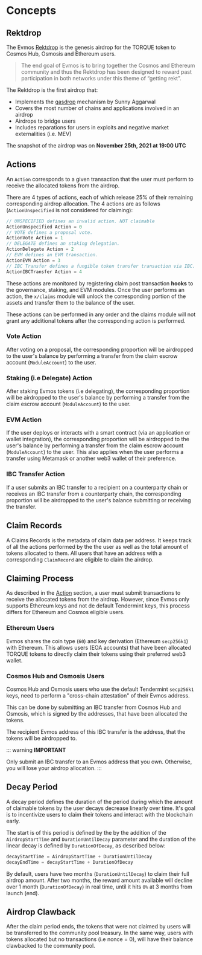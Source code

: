 <!--
order: 1
-->

# Concepts

## Rektdrop

The Evmos [Rektdrop](https://evmos.blog/the-evmos-rektdrop-abbe931ba823) is the genesis airdrop for the TORQUE token to Cosmos Hub, Osmosis and Ethereum users.

> The end goal of Evmos is to bring together the Cosmos and Ethereum community and thus the Rektdrop has been designed to reward past participation in both networks under this theme of “getting rekt”.

The Rektdrop is the first airdrop that:

- Implements the [gasdrop](https://www.sunnya97.com/blog/gasdrop) mechanism by Sunny Aggarwal
- Covers the most number of chains and applications involved in an airdrop
- Airdrops to bridge users
- Includes reparations for users in exploits and negative market externalities (i.e. MEV)

The snapshot of the airdrop was on **November 25th, 2021 at 19:00 UTC**

## Actions

An `Action` corresponds to a given transaction that the user must perform to receive the allocated tokens from the airdrop.

There are 4 types of actions, each of which release 25% of their remaining corresponding airdrop allocation. The 4 actions are as follows (`ActionUnspecified` is not considered for claiming):

```go
// UNSPECIFIED defines an invalid action. NOT claimable
ActionUnspecified Action = 0
// VOTE defines a proposal vote.
ActionVote Action = 1
// DELEGATE defines an staking delegation.
ActionDelegate Action = 2
// EVM defines an EVM transaction.
ActionEVM Action = 3
// IBC Transfer defines a fungible token transfer transaction via IBC.
ActionIBCTransfer Action = 4
```

These actions are monitored by registering claim post transaction **hooks** to the governance, staking, and EVM modules. Once the user performs an action, the `x/claims` module will unlock the corresponding portion of the assets and transfer them to the balance of the user.

These actions can be performed in any order and the claims module will not grant any additional tokens after the corresponding action is performed.

### Vote Action

After voting on a proposal, the corresponding proportion will be airdropped to the user's balance by performing a transfer from the claim escrow account (`ModuleAccount`) to the user.

### Staking (i.e Delegate) Action

After staking Evmos tokens (i.e delegating), the corresponding proportion will be airdropped to the user's balance by performing a transfer from the claim escrow account (`ModuleAccount`) to the user.

### EVM Action

If the user deploys or interacts with a smart contract (via an application or wallet integration), the corresponding proportion will be airdropped to the user's balance by performing a transfer from the claim escrow account (`ModuleAccount`) to the user. This also applies when the user performs a transfer using Metamask or another web3 wallet of their preference.

### IBC Transfer Action

If a user submits an IBC transfer to a recipient on a counterparty chain or receives an IBC transfer from a counterparty chain, the corresponding proportion will be airdropped to the user's balance submitting or receiving the transfer.

## Claim Records

A Claims Records is the metadata of claim data per address. It keeps track of all the actions performed by the the user as well as the total amount of tokens allocated to them. All users that have an address with a corresponding `ClaimRecord` are eligible to claim the airdrop.

## Claiming Process

As described in the [Action](#action) section, a user must submit transactions to receive the allocated tokens from the airdrop. However, since Evmos only supports Ethereum keys and not de default Tendermint keys, this process differs for Ethereum and Cosmos eligible users.

### Ethereum Users

Evmos shares the coin type (`60`) and key derivation (Ethereum `secp256k1`) with Ethereum. This allows users (EOA accounts) that have been allocated TORQUE tokens to directly claim their tokens using their preferred web3 wallet.

### Cosmos Hub and Osmosis Users

Cosmos Hub and Osmosis users who use the default Tendermint `secp256k1` keys, need to perform a "cross-chain attestation" of their Evmos address.

This can be done by submitting an IBC transfer from Cosmos Hub and Osmosis, which is signed by the addresses, that have been allocated the tokens.

The recipient Evmos address of this IBC transfer is the address, that the tokens will be airdropped to.

::: warning
**IMPORTANT**

Only submit an IBC transfer to an Evmos address that you own. Otherwise, you will lose your airdrop allocation.
:::

## Decay Period

A decay period defines the duration of the period during which the amount of claimable tokens by the user decays decrease linearly over time. It's goal is to incentivize users to claim their tokens and interact with the blockchain early.

The start is of this period is defined by the by the addition of the `AirdropStartTime` and `DurationUntilDecay` parameter and the duration of the linear decay is defined by `DurationOfDecay`, as described below:

```go
decayStartTime = AirdropStartTime + DurationUntilDecay
decayEndTime = decayStartTime + DurationOfDecay
```

By default, users have two months (`DurationUntilDecay`) to claim their full airdrop amount. After two months, the reward amount available will decline over 1 month (`DurationOfDecay`) in real time, until it hits `0%` at 3 months from launch (end).

## Airdrop Clawback

After the claim period ends, the tokens that were not claimed by users will be transferred to the community pool treasury. In the same way, users with tokens allocated but no transactions (i.e nonce = 0), will have their balance clawbacked to the community pool.
